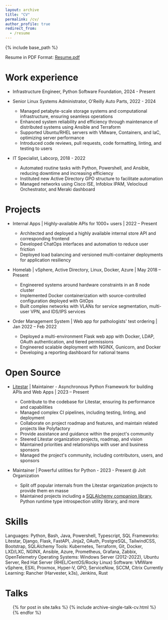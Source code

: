 ```yaml
---
layout: archive
title: "CV"
permalink: /cv/
author_profile: true
redirect_from:
  - /resume
---
```

{% include base_path %}

Resume in PDF Format: [Resume.pdf](/files/resume.pdf)

Work experience
===============

* Infrastructure Engineer, Python Software Foundation, 2024 - Present

* Senior Linux Systems Administrator, O'Reilly Auto Parts, 2022 - 2024
  - Managed petabyte-scale storage systems and computational infrastructure, ensuring seamless operations
  - Enhanced system reliability and efficiency through maintenance of distributed systems using Ansible and Terraform
  - Supported Ubuntu/RHEL servers with VMware, Containers, and IaC, optimizing server performance
  - Introduced code reviews, pull requests, code formatting, linting, and testing to users

* IT Specialist, Labcorp, 2018 - 2022
  - Automated routine tasks with Python, Powershell, and Ansible, reducing downtime and increasing efficiency
  - Instituted new Active Directory GPO structure to facilitate automation
  - Managed networks using Cisco ISE, Infoblox IPAM, Velocloud Orchestrator, and Meraki dashboard

Projects
========

* Internal Apps | Highly-available APIs for 1000+ users | 2022 – Present
  - Architected and deployed a highly available internal store API and corresponding frontend
  - Developed ChatOps interfaces and automation to reduce user friction
  - Deployed load balancing and versioned multi-container deployments for application resiliency

* Homelab | vSphere, Active Directory, Linux, Docker, Azure | May 2018 – Present
  - Engineered systems around hardware constraints in an 8 node cluster
  - Implemented Docker containerization with source-controlled configuration deployed with GitOps
  - Built complex networks with VLANs for service segmentation, multi-user VPN, and IDS/IPS services

* Order Management System | Web app for pathologists' test ordering | Jan 2022 – Feb 2022
  - Deployed a multi-environment Flask web app with Docker, LDAP, OAuth authentication, and tiered permissions
  - Engineered scalable deployment with NGINX, Gunicorn, and Docker
  - Developing a reporting dashboard for national teams

Open Source
===========

* [Litestar](https://github.com/litestar-org/) | Maintainer - Asynchronous Python Framework for building APIs and Web Apps | 2023 – Present
  - Contribute to the codebase for Litestar, ensuring its performance and capabilities
  - Managed complex CI pipelines, including testing, linting, and deployment
  - Collaborate on project roadmap and features, and maintain related projects like Polyfactory
  - Provide assistance and guidance within the project's community
  - Steered Litestar organization projects, roadmap, and vision
  - Maintained priorities and relationships with user and business sponsors
  - Managed the project's community, including contributors, users, and sponsors

* Maintainer | Powerful utilities for Python - 2023 - Present @ Jolt Organization
  - Split off popular internals from the Litestar organization projects to provide them en masse
  - Maintained projects including a [SQLAlchemy companion library](https://github.com/jolt-org/advanced-alchemy), Python runtime type introspection utility library, and more

Skills
======

Languages: Python, Bash, Java, Powershell, Typescript, SQL
Frameworks: Litestar, Django, Flask, FastAPI, Jinja2, OAuth, PostgreSQL, TailwindCSS, Bootstrap, SQLAlchemy
Tools: Kubernetes, Terraform, Git, Docker, LXD/LXC, NGINX, Ansible, Azure, Prometheus, Grafana, Zabbix, OpenTelemetry
Operating Systems: Windows Server (2012-2022), Ubuntu Server, Red Hat Server (RHEL/CentOS/Rocky Linux)
Software: VMWare vSphere, ESXi, Proxmox, Hyper-V, GPO, ServiceNow, SCCM, Citrix
Currently Learning: Rancher (Harvester, k3s), Jenkins, Rust

Talks
=====

<ul>{% for post in site.talks %}
    {% include archive-single-talk-cv.html %}
{% endfor %}</ul>
